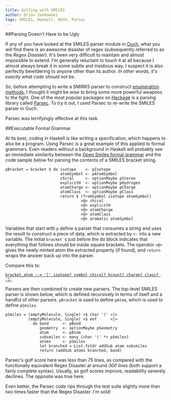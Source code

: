 ```yaml
---
title: Golfing with SMILES 
author: Orion Jankowski
tags: SMILES, Haskell, OUCH, Parsec
---
```


<STYLE type="text/css">
   img {border: 2px solid orange; display: inline; margin: 2px 10px 2px 10px}
   p.caption {font-size: 14px; align: left; text-align: left; color: black;}
   table.example {font-size: 14px; display: block; text-align: center; color: black;}
</STYLE>


##Parsing Doesn't Have to be Ugly

If any of you have looked at the SMILES parser module in [Ouch](/posts/2010-08-02-ouch.html), what you will find there is an awesome disaster of regex (subsequently referred to as the *Regex Disaster*).  It's been very difficult to maintain and almost impossible to extend.  I'm generally reluctant to touch it at all because I almost always break it in some subtle and insidious way.  I suspect it is also perfectly bewildering to anyone other than its author.  _In other words, it's exactly what code should not be._

So, before attempting to write a SMIRKS parser to construct [enumeration methods](/posts/2010-09-21-enumerations-in-ouch.html), I thought it might be wise to bring some more powerful weapons to the fight.  One of the most popular packages on [Hackage](http://hackage.haskell.org/packages/hackage.html) is a parsing library called [Parsec](http://hackage.haskell.org/package/parsec).  To try it out, I used Parsec to re-write the SMILES parser in Ouch.  

Parsec was terrifyingly effective at this task.  

##Executable Formal Grammar

At its best, coding in Haskell is like writing a specification, which happens to also be a program.  Using Parsec is a great example of this applied to formal grammars.  Even readers without a background in Haskell will probably see an immediate similarity between the [Open Smiles formal grammar](http://www.opensmiles.org/spec/open-smiles-2-grammar.html) and the code sample below for parsing the contents of a SMILES bracket string.

~~~~~~~{.haskell}
pBracket = bracket $ do isotope    <- pIsotope
                        atomSymbol <- pAtomSymbol
                        chiral     <- optionMaybe pStereo
                        explicitH  <- optionMaybe pHydrogen
                        atomCharge <- optionMaybe pCharge
                        atomClass  <- optionMaybe pClass
                        return $ (fromSymbol isotope atomSymbol) 
                                 >@> chiral 
                                 >@> explicitH 
                                 >@> atomCharge 
                                 >@> atomClass 
                                 >@> aromatic atomSymbol                        
~~~~~~~~~

Variables that start with `p` define a parser that consumes a string and uses the result to construct a piece of data, which is extracted by `<-` into a new variable.  The initial `bracket $` just before the do block indicates that everything that follows should be inside square brackets.  The operator `>@>` gives the newly minted atom the extracted property (if found), and `return` wraps the answer back up into the parser.

Compare this to:

[`bracket_atom ::= '[' isotope? symbol chiral? hcount? charge? class? ']'`](http://www.opensmiles.org/spec/open-smiles-2-grammar.html)

Parsers are then combined to create new parsers.  The top-level SMILES parser is shown below, which is defined recursively in terms of itself and a handful of other parsers.  `pBracket` is used to define `pAtom`, which is used to define `pSmiles`.

~~~~~~~{.haskell}
pSmiles = (emptyMolecule, Single) <$ char ')' <|>
          (emptyMolecule, Single) <$ eof      <|> 
            do bond      <- pBond
               geometry  <- optionMaybe pGeometry
               atom      <- pAtom
               subsmiles <- many (char '(' *> pSmiles)
               atoms     <- pSmiles
               let branched = List.foldr addSub atom subsmiles
               return (addSub atoms branched, bond)                                      
~~~~~~~

Parsec's golf score here was less than _75 lines_, as compared with the functionally equivalent Regex Disaster at around _300 lines_ (both support a fairly complete syntax).  Usually, as golf scores improve, readability severely declines.  The opposite was true here.

Even better, the Parsec code rips through the test suite slightly more than two times faster than the Regex Disaster.  I'm sold!  




